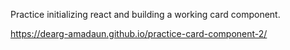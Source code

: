 Practice initializing react and building a working card component. 

https://dearg-amadaun.github.io/practice-card-component-2/
